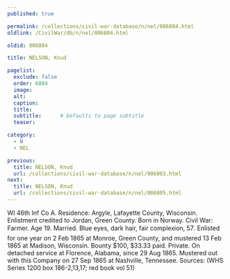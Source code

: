 ```yaml
---
published: true

permalink: /collections/civil-war-database/n/nel/006804.html
oldlink: /CivilWar/db/n/nel/006804.html

oldid: 006804

title: NELSON, Knud

pagelist:
  exclude: false
  order: 6804
  image: 
  alt:
  caption:
  title:
  subtitle:      # Defaults to page subtitle
  teaser:

category: 
  - N 
  - NEL

previous:
  title: NELSON, Knud
  url: /collections/civil-war-database/n/nel/006803.html  
next:
  title: NELSON, Knud
  url: /collections/civil-war-database/n/nel/006805.html   
---
```

WI 46th Inf Co A. Residence: Argyle, Lafayette County, Wisconsin. Enlistment credited to Jordan, Green County. Born in Norway. Civil War: Farmer. Age 19. Married. Blue eyes, dark hair, fair complexion, 5&#146;7&#148;. Enlisted for one year on 2 Feb 1865 at Monroe, Green County, and mustered 13 Feb 1865 at Madison, Wisconsin. Bounty $100, $33.33 paid. Private. On detached service at Florence, Alabama, since 29 Aug 1865. Mustered out with this Company on 27 Sep 1865 at Nashville, Tennessee. Sources: (WHS Series 1200 box 186-2,13,17; red book vol 51)